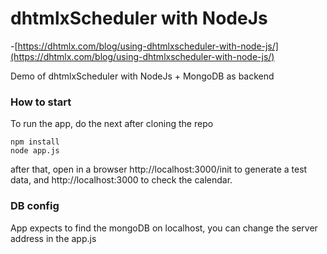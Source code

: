 dhtmlxScheduler with NodeJs
===================
-[https://dhtmlx.com/blog/using-dhtmlxscheduler-with-node-js/](https://dhtmlx.com/blog/using-dhtmlxscheduler-with-node-js/)

Demo of dhtmlxScheduler with NodeJs + MongoDB as backend

### How to start

To run the app, do the next after cloning the repo

~~~
npm install
node app.js
~~~

after that, open in a browser http://localhost:3000/init to generate a test data, and http://localhost:3000 to check the calendar. 

### DB config

App expects to find the mongoDB on localhost, you can change the server address in the app.js 
